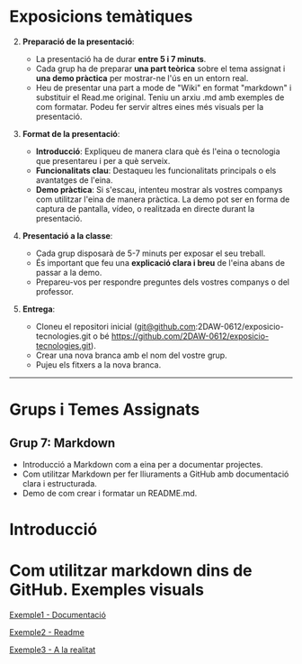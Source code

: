 # **Exposicions temàtiques**

2. **Preparació de la presentació**:
   - La presentació ha de durar **entre 5 i 7 minuts**.
   - Cada grup ha de preparar **una part teòrica** sobre el tema assignat i **una demo pràctica** per mostrar-ne l'ús en un entorn real.
   - Heu de presentar una part a mode de "Wiki" en format "markdown" i substituir el Read.me original. Teniu un arxiu .md amb exemples de com formatar. Podeu fer servir altres eines més visuals per la presentació.

3. **Format de la presentació**:
   - **Introducció**: Expliqueu de manera clara què és l'eina o tecnologia que presentareu i per a què serveix.
   - **Funcionalitats clau**: Destaqueu les funcionalitats principals o els avantatges de l'eina.
   - **Demo pràctica**: Si s'escau, intenteu mostrar als vostres companys com utilitzar l'eina de manera pràctica. La demo pot ser en forma de captura de pantalla, vídeo, o realitzada en directe durant la presentació.

4. **Presentació a la classe**:
   - Cada grup disposarà de 5-7 minuts per exposar el seu treball.
   - És important que feu una **explicació clara i breu** de l'eina abans de passar a la demo.
   - Prepareu-vos per respondre preguntes dels vostres companys o del professor.

5. **Entrega**:
   - Cloneu el repositori inicial (git@github.com:2DAW-0612/exposicio-tecnologies.git o bé https://github.com/2DAW-0612/exposicio-tecnologies.git).
   - Crear una nova branca amb el nom del vostre grup.
   - Pujeu els fitxers a la nova branca.

---
# Grups i Temes Assignats
## Grup 7: Markdown
- Introducció a Markdown com a eina per a documentar projectes.
- Com utilitzar Markdown per fer lliuraments a GitHub amb documentació clara i estructurada.
- Demo de com crear i formatar un README.md.

# Introducció 

# Com utilitzar markdown dins de GitHub. Exemples visuals
[Exemple1 - Documentació](https://github.com/AvenproTeam/AvenBonva/tree/main/schematics/Taules%20de%20Pin)

[Exemple2 - Readme](https://github.com/AvenproTeam/AvenBonva/blob/main/README.md)

[Exemple3 - A la realitat](https://github.com/microsoft/markitdown/blob/main/README.md)
